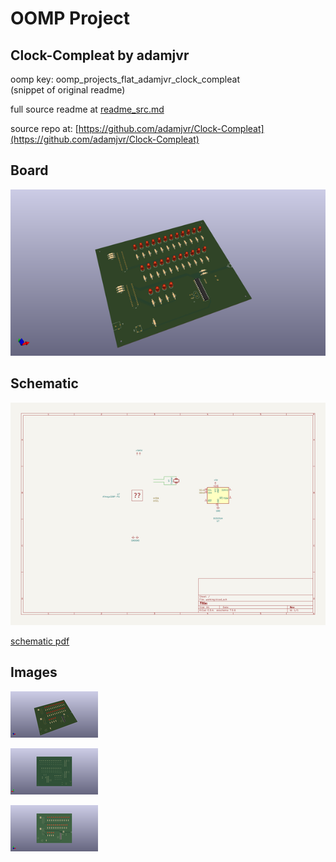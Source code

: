 # OOMP Project  
## Clock-Compleat  by adamjvr  
  
oomp key: oomp_projects_flat_adamjvr_clock_compleat  
(snippet of original readme)  
  
  
  full source readme at [readme_src.md](readme_src.md)  
  
source repo at: [https://github.com/adamjvr/Clock-Compleat](https://github.com/adamjvr/Clock-Compleat)  
## Board  
  
[![working_3d.png](working_3d_600.png)](working_3d.png)  
## Schematic  
  
[![working_schematic.png](working_schematic_600.png)](working_schematic.png)  
  
[schematic pdf](working_schematic.pdf)  
## Images  
  
[![working_3d.png](working_3d_140.png)](working_3d.png)  
  
[![working_3d_back.png](working_3d_back_140.png)](working_3d_back.png)  
  
[![working_3d_front.png](working_3d_front_140.png)](working_3d_front.png)  
